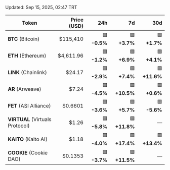  Updated: Sep 15, 2025, 02:47 TRT

| Token | Price (USD) | 24h | 7d | 30d |
|---|---:|---:|---:|---:|
| **BTC** (Bitcoin) | $115,410 | 🟥 **-0.5%** | 🟩 **+3.7%** | 🟩 **+1.7%** |
| **ETH** (Ethereum) | $4,611.96 | 🟥 **-1.2%** | 🟩 **+6.9%** | 🟩 **+4.1%** |
| **LINK** (Chainlink) | $24.17 | 🟥 **-2.9%** | 🟩 **+7.4%** | 🟩 **+11.6%** |
| **AR** (Arweave) | $7.24 | 🟥 **-4.5%** | 🟩 **+10.5%** | 🟩 **+0.6%** |
| **FET** (ASI Alliance) | $0.6601 | 🟥 **-3.6%** | 🟩 **+5.7%** | 🟥 **-5.6%** |
| **VIRTUAL** (Virtuals Protocol) | $1.26 | 🟥 **-5.8%** | 🟩 **+11.8%** | — |
| **KAITO** (Kaito AI) | $1.18 | 🟥 **-4.0%** | 🟩 **+17.4%** | 🟩 **+13.4%** |
| **COOKIE** (Cookie DAO) | $0.1353 | 🟥 **-3.7%** | 🟩 **+11.5%** | — |
